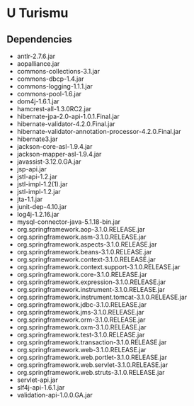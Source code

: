 # U Turismu

## Dependencies

* antlr-2.7.6.jar
* aopalliance.jar
* commons-collections-3.1.jar
* commons-dbcp-1.4.jar
* commons-logging-1.1.1.jar
* commons-pool-1.6.jar
* dom4j-1.6.1.jar
* hamcrest-all-1.3.0RC2.jar
* hibernate-jpa-2.0-api-1.0.1.Final.jar
* hibernate-validator-4.2.0.Final.jar
* hibernate-validator-annotation-processor-4.2.0.Final.jar
* hibernate3.jar
* jackson-core-asl-1.9.4.jar
* jackson-mapper-asl-1.9.4.jar
* javassist-3.12.0.GA.jar
* jsp-api.jar
* jstl-api-1.2.jar
* jstl-impl-1.2(1).jar
* jstl-impl-1.2.jar
* jta-1.1.jar
* junit-dep-4.10.jar
* log4j-1.2.16.jar
* mysql-connector-java-5.1.18-bin.jar
* org.springframework.aop-3.1.0.RELEASE.jar
* org.springframework.asm-3.1.0.RELEASE.jar
* org.springframework.aspects-3.1.0.RELEASE.jar
* org.springframework.beans-3.1.0.RELEASE.jar
* org.springframework.context-3.1.0.RELEASE.jar
* org.springframework.context.support-3.1.0.RELEASE.jar
* org.springframework.core-3.1.0.RELEASE.jar
* org.springframework.expression-3.1.0.RELEASE.jar
* org.springframework.instrument-3.1.0.RELEASE.jar
* org.springframework.instrument.tomcat-3.1.0.RELEASE.jar
* org.springframework.jdbc-3.1.0.RELEASE.jar
* org.springframework.jms-3.1.0.RELEASE.jar
* org.springframework.orm-3.1.0.RELEASE.jar
* org.springframework.oxm-3.1.0.RELEASE.jar
* org.springframework.test-3.1.0.RELEASE.jar
* org.springframework.transaction-3.1.0.RELEASE.jar
* org.springframework.web-3.1.0.RELEASE.jar
* org.springframework.web.portlet-3.1.0.RELEASE.jar
* org.springframework.web.servlet-3.1.0.RELEASE.jar
* org.springframework.web.struts-3.1.0.RELEASE.jar
* servlet-api.jar
* slf4j-api-1.6.1.jar
* validation-api-1.0.0.GA.jar
